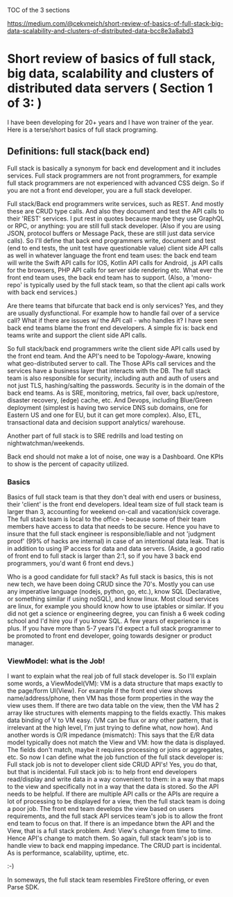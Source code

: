 

TOC of the 3 sections

https://medium.com/@cekvneich/short-review-of-basics-of-full-stack-big-data-scalability-and-clusters-of-distributed-data-bcc8e3a8abd3


# Short review of basics of full stack, big data, scalability and clusters of distributed data servers ( Section 1 of 3: )

I have been developing for 20+ years and I have won trainer of the year. Here is a terse/short basics of full stack programing.

## Definitions: full stack(back end)

Full stack is basically a synonym for back end development and it includes services. Full stack programmers are not front programmers, for example full stack programmers are not experienced with advanced CSS deign. So if you are not a front end developer, you are a full stack developer.

Full stack/Back end programmers write services, such as REST.  And mostly these are CRUD type calls. And also they document and test the API calls to their 'REST' services. I put rest in quotes because maybe they use GraphQL or RPC, or anything: you are still full stack developer. (Also if you are using JSON, protocol buffers or Message Pack, these are still just data service calls). So I'll define that back end programmers write, document and test (end to end tests, the unit test have questionable value) client side API calls as well in whatever language the front end team uses: the back end team will write the Swift API calls for IOS, Kotlin API calls for Android, .js API calls for the browsers, PHP API calls for server side rendering etc. What ever the front end team uses, the back end team has to support.  (Also, a 'mono-repo' is typically used by the full stack team, so that the client api calls work with back end services.)

Are there teams that bifurcate that back end is only services? Yes, and they are usually dysfunctional. For example how to handle fail over of a service call? What if there are issues w/ the API call - who  handles it? I have seen back end teams blame the front end developers. A simple fix is: back end teams write and support the client side API calls.  

So full stack/back end programmers write the client side API calls used by the front end team. And the API's need to be Topology-Aware, knowing what geo-distributed server to call. The  Those APIs call services and the services have a business layer that interacts with the DB. 
The full stack team is also responsible for security, including auth and auth of users and not just TLS, hashing/salting the passwords. Security is in the domain of the back end teams.  As is SRE, monitoring, metrics, fail over, back up/restore, disaster recovery, (edge) cache, etc. And Devops, including Blue/Green deployment (simplest is having two service DNS sub domains, one for Eastern US and one for EU, but it can get more complex). Also, ETL, transactional data and decision support analytics/ warehouse.

Another part of full stack is to SRE redrills and load testing on nightwatchman/weekends. 

Back end should not make a lot of noise, one way is a Dashboard. 
One KPIs to show is the percent of capacity utilized.


### Basics

Basics of full stack team is that they don't deal with end users or business, their 'client' is the front end developers. Ideal team size of full stack team is larger than 3, accounting for weekend on-call and vacation/sick coverage. The full stack team is local to the office - because some of their team members have access to data that needs to be secure. Hence you have to insure that the full stack engineer is responsible/liable and not 'judgment proof' (99% of hacks are internal) in case of an intentional data leak. That is in addition to using IP access for data and data servers.
(Aside, a good ratio of front end to full stack is larger than 2:1, so if you have 3 back end programmers, you'd want 6 front end devs.)

Who is a good candidate for full stack? As full stack is basics, this is not new tech, we have been doing CRUD since the 70's. Mostly you can use any imperative language (nodejs, python, go, etc.), know SQL (Declarative, or something similar if using noSQL), and know linux. Most cloud services are linux, for example you should know how to use iptables or similar.
If you did not get a science or engineering degree, you can finish a 6 week coding school and I'd hire you if you know SQL.
A few years of experience is a plus. 
If you have more than 5-7 years I'd expect a full stack programmer to be promoted to front end developer, going towards designer or product manager.

### ViewModel: what is the Job!

I want to explain what the real job of full stack developer is. So I'll explain some words, a ViewModel(VM): VM is a data structure that maps exactly to the page/form UI(View). For example if the front end view shows name/address/phone, then VM has those form properties in the way the view uses them. If there are two data table on the view, then the VM has 2 array like structures with elements mapping to the fields exactly.
This makes data binding of V to VM easy.
(VM can be flux or any other pattern, that is irrelevant at the high level, I'm just trying to define what, now how). 
And another words is O/R impedance (mismatch): This says that the E/R data model typically does not match the View and VM: how the data is displayed. The fields don't match, maybe it requires processing or joins or aggregates, etc. 
So now I can define what the job function of the full stack developer is: Full stack job is not to developer client side CRUD API's!
Yes, you do that, but that is incidental.
Full stack job is: to help front end developers read/display and write data in a way convenient to them: in a way that maps to the view and specifically not in a way that the data is stored. So the API needs to be helpful. If there are multiple API calls or the APIs are require a lot of processing to be displayed for a view, then the full stack team is doing a poor job. 
The front end team develops the view based on users requirements, and the full stack API services team's job is to allow the front end team to focus on that. If there is an impedance btwn the API and the View, that is a full stack problem. 
And: View's change from time to time. Hence API's change to match them. 
So again, full stack team's job is to handle view to back end mapping impedance. 
The CRUD part is incidental. As is performance, scalability, uptime, etc. 

:-)

In someways, the full stack team resembles FireStore offering, or even Parse SDK. 
